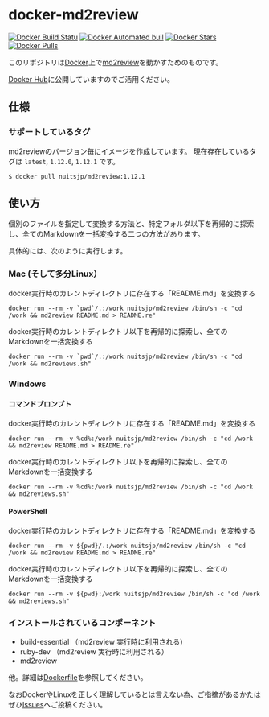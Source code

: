 # docker-md2review
[![Docker Build Statu](https://img.shields.io/docker/build/nuitsjp/md2review.svg)](https://hub.docker.com/r/nuitsjp/md2review/)
[![Docker Automated buil](https://img.shields.io/docker/automated/nuitsjp/md2review.svg)](https://hub.docker.com/r/nuitsjp/md2review/)
[![Docker Stars](https://img.shields.io/docker/stars/nuitsjp/md2review.svg)](https://hub.docker.com/r/nuitsjp/md2review/)
[![Docker Pulls](https://img.shields.io/docker/pulls/nuitsjp/md2review.svg)](https://hub.docker.com/r/nuitsjp/md2review/)

このリポジトリは[Docker](https://www.docker.com/)上で[md2review](https://github.com/takahashim/md2review)を動かすためのものです。

[Docker Hub](https://hub.docker.com/r/nuitsjp/md2review/)に公開していますのでご活用ください。

## 仕様

### サポートしているタグ

md2reviewのバージョン毎にイメージを作成しています。
現在存在しているタグは `latest`, `1.12.0`, `1.12.1` です。

```
$ docker pull nuitsjp/md2review:1.12.1
```

## 使い方

個別のファイルを指定して変換する方法と、特定フォルダ以下を再帰的に探索し、全てのMarkdownを一括変換する二つの方法があります。

具体的には、次のように実行します。

### Mac (そして多分Linux）

docker実行時のカレントディレクトリに存在する「README.md」を変換する

```
docker run --rm -v `pwd`/.:/work nuitsjp/md2review /bin/sh -c "cd /work && md2review README.md > README.re"
```

docker実行時のカレントディレクトリ以下を再帰的に探索し、全てのMarkdownを一括変換する

```
docker run --rm -v `pwd`/.:/work nuitsjp/md2review /bin/sh -c "cd /work && md2reviews.sh"
```

### Windows

#### コマンドプロンプト

docker実行時のカレントディレクトリに存在する「README.md」を変換する

```
docker run --rm -v %cd%:/work nuitsjp/md2review /bin/sh -c "cd /work && md2review README.md > README.re"
```

docker実行時のカレントディレクトリ以下を再帰的に探索し、全てのMarkdownを一括変換する

```
docker run --rm -v %cd%:/work nuitsjp/md2review /bin/sh -c "cd /work && md2reviews.sh"
```

#### PowerShell

docker実行時のカレントディレクトリに存在する「README.md」を変換する

```
docker run --rm -v ${pwd}/.:/work nuitsjp/md2review /bin/sh -c "cd /work && md2review README.md > README.re"
```

docker実行時のカレントディレクトリ以下を再帰的に探索し、全てのMarkdownを一括変換する

```
docker run --rm -v ${pwd}:/work nuitsjp/md2review /bin/sh -c "cd /work && md2reviews.sh"
```


### インストールされているコンポーネント

* build-essential （md2review 実行時に利用される）
* ruby-dev （md2review 実行時に利用される）
* md2review

他。詳細は[Dockerfile](https://github.com/nuitsjp/docker-md2review/blob/master/Dockerfile)を参照してください。

なおDockerやLinuxを正しく理解しているとは言えない為、ご指摘があるかたはぜひ[Issues](https://github.com/nuitsjp/docker-md2review/issues)へご投稿ください。


